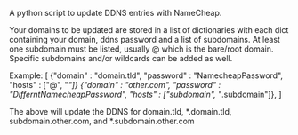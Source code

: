A python script to update DDNS entries with NameCheap.

Your domains to be updated are stored in a list of dictionaries with each dict containing your domain, ddns password and a list of subdomains.
At least one subdomain must be listed, usually @ which is the bare/root domain. Specific subdomains and/or wildcards can be added as well.

Example:
  [
    {"domain" : "domain.tld", "password" : "NamecheapPassword", "hosts" : ["@", "*"]}
    {"domain" : "other.com", "password" : "DifferntNamecheapPassword", "hosts" : ["subdomain", "*.subdomain"]},
  ]

The above will update the DDNS for domain.tld, *.domain.tld, subdomain.other.com, and *.subdomain.other.com
